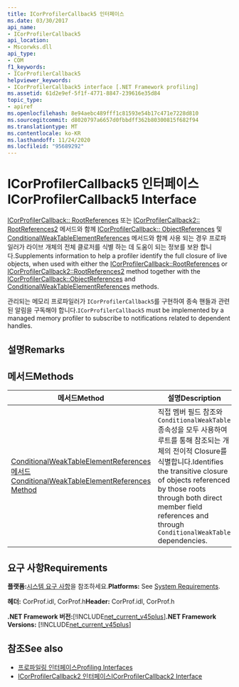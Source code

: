```yaml
---
title: ICorProfilerCallback5 인터페이스
ms.date: 03/30/2017
api_name:
- ICorProfilerCallback5
api_location:
- Mscorwks.dll
api_type:
- COM
f1_keywords:
- ICorProfilerCallback5
helpviewer_keywords:
- ICorProfilerCallback5 interface [.NET Framework profiling]
ms.assetid: 61d2e9ef-5f1f-4771-8847-239616e35d84
topic_type:
- apiref
ms.openlocfilehash: 8e94aebc489fff1c81593e54b17c471e7228d810
ms.sourcegitcommit: d8020797a6657d0fbbdff362b80300815f682f94
ms.translationtype: MT
ms.contentlocale: ko-KR
ms.lasthandoff: 11/24/2020
ms.locfileid: "95689292"
---
```

# <a name="icorprofilercallback5-interface"></a><span data-ttu-id="c92ff-102">ICorProfilerCallback5 인터페이스</span><span class="sxs-lookup"><span data-stu-id="c92ff-102">ICorProfilerCallback5 Interface</span></span>

<span data-ttu-id="c92ff-103">[ICorProfilerCallback:: RootReferences](icorprofilercallback-rootreferences-method.md) 또는 [ICorProfilerCallback2:: RootReferences2](icorprofilercallback2-rootreferences2-method.md) 메서드와 함께 [ICorProfilerCallback:: ObjectReferences](icorprofilercallback-objectreferences-method.md) 및 [ConditionalWeakTableElementReferences](icorprofilercallback5-conditionalweaktableelementreferences-method.md) 메서드와 함께 사용 되는 경우 프로파일러가 라이브 개체의 전체 클로저를 식별 하는 데 도움이 되는 정보를 보완 합니다.</span><span class="sxs-lookup"><span data-stu-id="c92ff-103">Supplements information to help a profiler identify the full closure of live objects, when used with either the [ICorProfilerCallback::RootReferences](icorprofilercallback-rootreferences-method.md) or [ICorProfilerCallback2::RootReferences2](icorprofilercallback2-rootreferences2-method.md) method together with the [ICorProfilerCallback::ObjectReferences](icorprofilercallback-objectreferences-method.md) and [ConditionalWeakTableElementReferences](icorprofilercallback5-conditionalweaktableelementreferences-method.md) methods.</span></span>  
  
 <span data-ttu-id="c92ff-104">관리되는 메모리 프로파일러가 `ICorProfilerCallback5`를 구현하여 종속 핸들과 관련된 알림을 구독해야 합니다.</span><span class="sxs-lookup"><span data-stu-id="c92ff-104">`ICorProfilerCallback5` must be implemented by a managed memory profiler to subscribe to notifications related to dependent handles.</span></span>  
  
## <a name="remarks"></a><span data-ttu-id="c92ff-105">설명</span><span class="sxs-lookup"><span data-stu-id="c92ff-105">Remarks</span></span>  
  
## <a name="methods"></a><span data-ttu-id="c92ff-106">메서드</span><span class="sxs-lookup"><span data-stu-id="c92ff-106">Methods</span></span>  
  
|<span data-ttu-id="c92ff-107">메서드</span><span class="sxs-lookup"><span data-stu-id="c92ff-107">Method</span></span>|<span data-ttu-id="c92ff-108">설명</span><span class="sxs-lookup"><span data-stu-id="c92ff-108">Description</span></span>|  
|------------|-----------------|  
|[<span data-ttu-id="c92ff-109">ConditionalWeakTableElementReferences 메서드</span><span class="sxs-lookup"><span data-stu-id="c92ff-109">ConditionalWeakTableElementReferences Method</span></span>](icorprofilercallback5-conditionalweaktableelementreferences-method.md)|<span data-ttu-id="c92ff-110">직접 멤버 필드 참조와 `ConditionalWeakTable` 종속성을 모두 사용하여 루트를 통해 참조되는 개체의 전이적 Closure를 식별합니다.</span><span class="sxs-lookup"><span data-stu-id="c92ff-110">Identifies the transitive closure of objects referenced by those roots through both direct member field references and through `ConditionalWeakTable` dependencies.</span></span>|  
  
## <a name="requirements"></a><span data-ttu-id="c92ff-111">요구 사항</span><span class="sxs-lookup"><span data-stu-id="c92ff-111">Requirements</span></span>  

 <span data-ttu-id="c92ff-112">**플랫폼:**[시스템 요구 사항](../../get-started/system-requirements.md)을 참조하세요.</span><span class="sxs-lookup"><span data-stu-id="c92ff-112">**Platforms:** See [System Requirements](../../get-started/system-requirements.md).</span></span>  
  
 <span data-ttu-id="c92ff-113">**헤더:** CorProf.idl, CorProf.h</span><span class="sxs-lookup"><span data-stu-id="c92ff-113">**Header:** CorProf.idl, CorProf.h</span></span>  
  
 <span data-ttu-id="c92ff-114">**.NET Framework 버전:**[!INCLUDE[net_current_v45plus](../../../../includes/net-current-v45plus-md.md)]</span><span class="sxs-lookup"><span data-stu-id="c92ff-114">**.NET Framework Versions:** [!INCLUDE[net_current_v45plus](../../../../includes/net-current-v45plus-md.md)]</span></span>  
  
## <a name="see-also"></a><span data-ttu-id="c92ff-115">참조</span><span class="sxs-lookup"><span data-stu-id="c92ff-115">See also</span></span>

- [<span data-ttu-id="c92ff-116">프로파일링 인터페이스</span><span class="sxs-lookup"><span data-stu-id="c92ff-116">Profiling Interfaces</span></span>](profiling-interfaces.md)
- [<span data-ttu-id="c92ff-117">ICorProfilerCallback2 인터페이스</span><span class="sxs-lookup"><span data-stu-id="c92ff-117">ICorProfilerCallback2 Interface</span></span>](icorprofilercallback2-interface.md)
